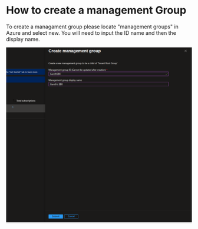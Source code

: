# How to create a management Group

To create a managament group please locate "management groups" in Azure and select new. You will need to input the ID name and then the display name.

![alt text](<Screenshot from 2025-06-20 17-18-09.png>)